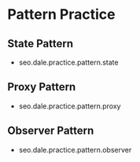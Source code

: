 # Pattern Practice

## State Pattern
- seo.dale.practice.pattern.state

## Proxy Pattern
- seo.dale.practice.pattern.proxy

## Observer Pattern
- seo.dale.practice.pattern.observer